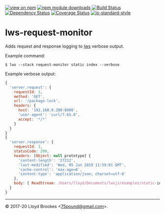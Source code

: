 [![view on npm](https://img.shields.io/npm/v/lws-request-monitor.svg)](https://www.npmjs.org/package/lws-request-monitor)
[![npm module downloads](https://img.shields.io/npm/dt/lws-request-monitor.svg)](https://www.npmjs.org/package/lws-request-monitor)
[![Build Status](https://travis-ci.org/lwsjs/request-monitor.svg?branch=master)](https://travis-ci.org/lwsjs/request-monitor)
[![Dependency Status](https://badgen.net/david/dep/lwsjs/request-monitor)](https://david-dm.org/lwsjs/request-monitor)
[![Coverage Status](https://coveralls.io/repos/github/lwsjs/request-monitor/badge.svg)](https://coveralls.io/github/lwsjs/request-monitor)
[![js-standard-style](https://img.shields.io/badge/code%20style-standard-brightgreen.svg)](https://github.com/feross/standard)

# lws-request-monitor

Adds request and response logging to [lws](https://github.com/lwsjs/lws) verbose output.

Example command:

```
$ lws --stack request-monitor static index --verbose
```

Example verbose output:


```js
{
  'server.request': {
    requestId: 1,
    method: 'GET',
    url: '/package-lock',
    headers: {
      host: '192.168.0.200:8000',
      'user-agent': 'curl/7.65.0',
      accept: '*/*'
    }
  }
}
{
  'server.response': {
    requestId: 1,
    statusCode: 200,
    headers: [Object: null prototype] {
      'content-length': '27212',
      'last-modified': 'Wed, 05 Jun 2019 11:59:01 GMT',
      'cache-control': 'max-age=0',
      'content-type': 'application/json; charset=utf-8'
    },
    body: [ ReadStream: /Users/lloyd/Documents/lwsjs/examples/static-index/package-lock.json ]
  }
}
```

* * *

&copy; 2017-20 Lloyd Brookes \<75pound@gmail.com\>.
